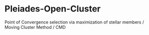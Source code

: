 # Pleiades-Open-Cluster
Point of Convergence selection via maximization of stellar members / Moving Cluster Method / CMD
